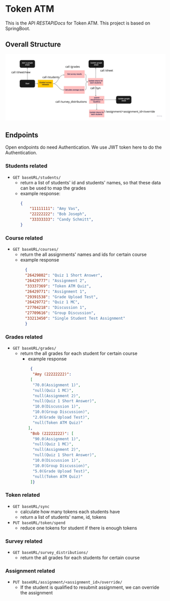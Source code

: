  # Token ATM
This is the API *RESTAPIDocs* for Token ATM.
This project is based on SpringBoot. 

## Overall Structure
![FLowchart.jpg](FLowchart.jpg)
## Endpoints

Open endpoints do need  Authentication.
We use JWT token here to do the Authentication.


### Students related
* `GET baseURL/students/`
  - return a list of students' id and students' names, so that these data can be used to map the grades
  - example response:
    ```json
    {
        "11111111": "Amy Vas",
        "22222222": "Bob Joseph",
        "33333333": "Candy Schmitt",
    }
    ```

### Course related
* `GET baseURL/courses/`
  * return the all assignments' names and ids for certain course 
  * example response
    ```json
      {
      "26429802": "Quiz 1 Short Answer",
      "26429777": "Assignment 2",
      "33337369": "Token ATM Quiz",
      "26429771": "Assignment 1",
      "29391538": "Grade Upload Test",
      "26429772": "Quiz 1 MC",
      "27704218": "Discussion 1",
      "27709616": "Group Discussion",
      "33213450": "Single Student Test Assignment"
      }
      ```

### Grades related
* `GET baseURL/grades/`
    * return the all grades for each student for certain course
      * example response
        ```json
         {
          "Amy (22222222)":
         [
          "70.0(Assignment 1)",
          "null(Quiz 1 MC)",
          "null(Assignment 2)",
          "null(Quiz 1 Short Answer)",
          "10.0(Discussion 1)",
          "10.0(Group Discussion)",
          "2.0(Grade Upload Test)",
          "null(Token ATM Quiz)" 
        ],
         "Bob (22222222)": [
          "90.0(Assignment 1)",
          "null(Quiz 1 MC)",
          "null(Assignment 2)",
          "null(Quiz 1 Short Answer)",
          "10.0(Discussion 1)",
          "10.0(Group Discussion)",
          "5.0(Grade Upload Test)",
          "null(Token ATM Quiz)"
         ]}
        ```

### Token  related
* `GET baseURL/sync`
  * calculate how many tokens each students have
  * return a list of students' name, id, tokens
* `PUT baseURL/token/spend`
  * reduce one tokens for student if there is enough tokens 


 ### Survey  related
* `GET baseURL/survey_distributions/`
    * return the all grades for each students for certain course

### Assignment  related
* `PUT baseURL/assignment/<assignment_id>/override/`
  * If the student is qualified to resubmit assignment, we can override the assignment